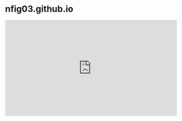 # nfig03.github.io

<iframe width="560" height="315" 
  src="https://youtu.be/AVgkyLLbWN8" 
  title="Code Review" 
  frameborder="0" 
  allow="accelerometer; autoplay; clipboard-write; encrypted-media; gyroscope; picture-in-picture" 
  allowfullscreen>
</iframe>
